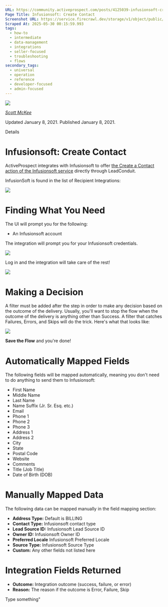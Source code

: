 ```yaml
---
URL: https://community.activeprospect.com/posts/4125039-infusionsoft-create-contact
Page Title: Infusionsoft: Create Contact
Screenshot URL: https://service.firecrawl.dev/storage/v1/object/public/media/screenshot-033aaa39-1c80-4d10-ade9-f3c3fe9a5578.png
Scraped At: 2025-05-30 00:15:59.993
tags:
  - how-to
  - intermediate
  - data-management
  - integrations
  - seller-focused
  - troubleshooting
  - flows
secondary_tags:
  - universal
  - operation
  - reference
  - developer-focused
  - admin-focused
---
```


[![](https://content1.bloomfire.com/avatars/users/1317000/thumb/thumbnail.png?f=1617311121&Expires=1748567752&Signature=X9fj59kSmWD-4zTnYmepc5gKRqn2PVncexDVa9LApbv-iop7C63UHcLx-fmxxAoLfRrlGiNk-rg7X~UUep8r-a8vX6Tk1P1Bra5LYbgpGLC9HWJBpqE5XIPK4BasUHX4ECchDubxZawERW9evx5dHSjZn1wkV9E9~XY8T4kDPRHDwRQn~DCD7Juh~~yOnadsDl-CUOcQZiZBOlTYMLytIDjBPLpNmADr0avpxQbIwEmHzOpMn~QvpKFhZkCn29EcInQ9YaKnmkoXBT-FopoN74PSKZuhnhN8-uhwLbtvlUlJv~uQYG8ise8NP2nQS~BfpVJiWF1xeERmGTQWG1GzSg__&Key-Pair-Id=APKAIDFCFZ2UHE5LPIUA)](https://community.activeprospect.com/memberships/7557680-scott-mckee)

[_Scott McKee_](https://community.activeprospect.com/memberships/7557680-scott-mckee)

Updated January 8, 2021. Published January 8, 2021.

Details

# Infusionsoft: Create Contact

ActiveProspect integrates with Infusionsoft to offer [the Create a Contact action of the Infusionsoft service](https://developer.infusionsoft.com/docs/rest/#!/Contact/createContactUsingPOST) directly through LeadConduit.

InfusionSoft is found in the list of Recipient Integrations:

![](https://content0.bloomfire.com/thumbnails/contents/002/452/203/original.png?f=1610131262&Expires=1748567752&Signature=nQCFh6s~cI7SYpHqrE6fvQwQyjsxyDa-u8dELnzMI3T0UnScGFiKubi5TgU-n~DKAl1cQhwW4fZPSa5tlE~s70Hbjdagpdy0U2eD7MibY3Hzj9HF08Yj4CPyS0QB6E9sueOZGi3BSIjhw5DFALVvpiGCI-F~mCQUts0JiJn2d6ZXpCKOshoeTRttGWRIiIUtpuQxtQZTJddHbdGIGkwA2Dmht1r-B~zwSlXu8195OQqlh623waA5KbpykUsQ0VOAkrIkL1WTxChuqX8aY5AXEKyFgqQlljIWjHJjHH2jsic5etibtA9EfBazk-1w5EzOO2iAS34vvWf90~NLuojauQ__&Key-Pair-Id=APKAIDFCFZ2UHE5LPIUA)

# Finding What You Need

The UI will prompt you for the following:

- An Infusionsoft account

The integration will prompt you for your Infusionsoft credentials.

![](https://content1.bloomfire.com/thumbnails/contents/002/452/204/original.png?f=1610131291&Expires=1748567752&Signature=t6u-kULzjBrLNAO1jv9ZS8XxdJ9-iGBqXU1FWf2Ia~hQ8Kzy-9eoVlFmm8b~S-Pjs0bPNtjpqbEKiUJbe9pzgnDlzA-9cU4Dj4j1DnpVlEYhRH5CdfqiF0hdXpwAZ9Oygm8ZJxpZ3Qjgw47fqE8VLUmpqCJ7A4gjtogidcP5NCv9QWwHC1KxkHArTQfyt9joJ6I-~6BCr89OFT2W7bBrHFFCICjxPpTj0EwEpCCYuygo9uoNWg2aX6bX~VaFB5HUPChJL4aLbBywOTP10~iY-zgCzPf02uJX8BVmNdijaaiiXDrutg3pUayjCVRWLdo4KC5klzD6BkOF1tfPKLmJHA__&Key-Pair-Id=APKAIDFCFZ2UHE5LPIUA)

Log in and the integration will take care of the rest!

![](https://content3.bloomfire.com/thumbnails/contents/002/452/208/original.png?f=1610131317&Expires=1748567753&Signature=bauJAX~wDHV1zab9Q2pRbkle4PrXij7J6AIa9WiKYJYN0Rw51Q9X7nr0EdEty1cIoKk7GaSczDjduy4MjdZ7hUDg8E8poIh7nKUwebwvHRlvKmCavunBtdcOpMWg4nmm8~g2GjPigjxdFzAlSinGdbzzdEB7OercyGUwONRIXJdegY73t-jFVWf9vyAeHnr5M8Wqzt75SyNJejyDjIcR3ExC41Ay7x-yx3rQMp80AtxzRxINFUlrUr177LXZ75oZYqFpaqpDah06y3ceGXzT6o64O2fXEnKT2ipms3xQufzOH3Byzjs6bhqQohUg~oInBKC9HWI9qIxXg95idrGO4g__&Key-Pair-Id=APKAIDFCFZ2UHE5LPIUA)

# Making a Decision

A filter must be added after the step in order to make any decision based on the outcome of the delivery. Usually, you'll want to stop the flow when the outcome of the delivery is anything other than Success. A filter that catches Failures, Errors, and Skips will do the trick. Here's what that looks like:

![](https://content3.bloomfire.com/thumbnails/contents/002/452/212/original.png?f=1610131373&Expires=1748567753&Signature=J--ju9I7pTRMw3bHhaLXZbh6rkxIVrkM4VU40Usw9oAfIq~5EXs4NXx0dl4oZsRjSNTz~ZmHPloGUfxFSzWY22gYfTplWe-NgEWGbuD-wmYOqPsB-x8tlHDjF7F22hiMbctwD57JSoicuRrYr~B5D4zV6vDCmnvLGryrKpmVcAB7U55Nqc9YFwURf~tJ5vU8QJyReUDXLKo7TRhFhl7Xntya3dFmJb6K8UWZuLVUyKdUefi7WTtUxpegM9Htx~IpFK5pP6SQ08AScdmRmbpk4ycu4o1mz1qRiHBP8oZ8qwZ3CPTEhSIqpnMeBzcgSVvK6f5gVr1TBMii-ood4FEUEQ__&Key-Pair-Id=APKAIDFCFZ2UHE5LPIUA)

**Save the Flow** and you're done!

# Automatically Mapped Fields

The following fields will be mapped automatically, meaning you don't need to do anything to send them to Infusionsoft:

- First Name
- Middle Name
- Last Name
- Name Suffix (Jr. Sr. Esq. etc.)
- Email
- Phone 1
- Phone 2
- Phone 3
- Address 1
- Address 2
- City
- State
- Postal Code
- Website
- Comments
- Title (Job Title)
- Date of Birth (DOB)

# Manually Mapped Data

The following data can be mapped manually in the field mapping section:

- **Address Type:** Default is BILLING
- **Contact Type:** Infusionsoft contact type
- **Lead Source ID:** Infusionsoft Lead Source ID
- **Owner ID:** Infusionsoft Owner ID
- **Preferred Locale** Infusionsoft Preferred Locale
- **Source Type:** Infusionsoft Source Type
- **Custom:** Any other fields not listed here

# Integration Fields Returned

- **Outcome:** Integration outcome (success, failure, or error)
- **Reason:** The reason if the outcome is Error, Failure, Skip

Type something"

